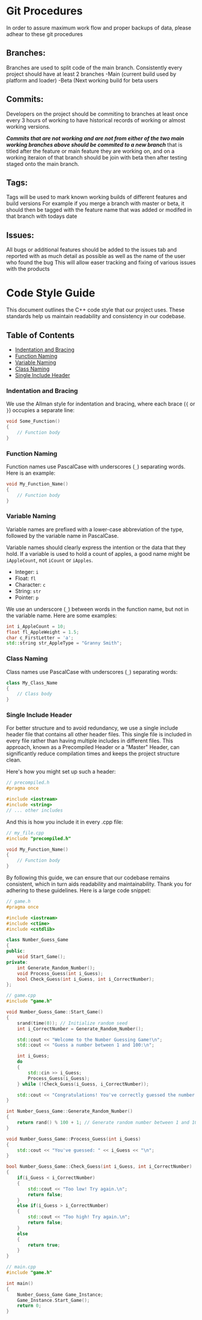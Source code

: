 # Git Procedures
In order to assure maximum work flow and proper backups of data, please adhear to these git procedures

## Branches:
Branches are used to split code of the main branch.
Consistently every project should have at least 2 branches
-Main (current build used by platform and loader)
-Beta (Next working build for beta users

## Commits:
Developers on the project should be commiting to branches at least once every 3 hours of working
to have historical records of working or almost working versions.

 ***Commits that are not working and are not from either of the two main working branches above should be commited 
to a new branch*** that is titled after the feature or main feature they are working on, and on a working iteraion of that branch should be join with beta
then after testing staged onto the main branch.

## Tags:
Tags will be used to mark known working builds of different features and build versions
For example if you merge a branch with master or beta, it should then be tagged with the feature name that was added or modifed in that branch with todays date

## Issues:
All bugs or additional features should be added to the issues tab and reported with as much detail as possible as well as the name of the user who found the bug
This will allow easer tracking and fixing of various issues with the products

# Code Style Guide 

This document outlines the C++ code style that our project uses. These standards help us maintain readability and consistency in our codebase.

## Table of Contents

- [Indentation and Bracing](#indentation-and-bracing)
- [Function Naming](#function-naming)
- [Variable Naming](#variable-naming)
- [Class Naming](#class-naming)
- [Single Include Header](#single-include-header)

### Indentation and Bracing

We use the Allman style for indentation and bracing, where each brace (`{` or `}`) occupies a separate line:

```cpp
void Some_Function()
{
    // Function body
}
```

### Function Naming

Function names use PascalCase with underscores (`_`) separating words. Here is an example:

```cpp
void My_Function_Name()
{
    // Function body
}
```

### Variable Naming

Variable names are prefixed with a lower-case abbreviation of the type, followed by the variable name in PascalCase. 

Variable names should clearly express the intention or the data that they hold. If a variable is used to hold a count of apples, a good name might be `iAppleCount`, not `iCount` or `iApples`.

- Integer: `i`
- Float: `fl`
- Character: `c`
- String: `str`
- Pointer: `p`

We use an underscore (`_`) between words in the function name, but not in the variable name. Here are some examples:

```cpp
int i_AppleCount = 10;
float fl_AppleWeight = 1.5;
char c_FirstLetter = 'a';
std::string str_AppleType = "Granny Smith";
```

### Class Naming

Class names use PascalCase with underscores (`_`) separating words:

```cpp
class My_Class_Name
{
    // Class body
}
```

### Single Include Header

For better structure and to avoid redundancy, we use a single include header file that contains all other header files. This single file is included in every file rather than having multiple includes in different files. This approach, known as a Precompiled Header or a "Master" Header, can significantly reduce compilation times and keeps the project structure clean.

Here's how you might set up such a header:

```cpp
// precompiled.h
#pragma once

#include <iostream>
#include <string>
// ... other includes
```

And this is how you include it in every .cpp file:

```cpp
// my_file.cpp
#include "precompiled.h"

void My_Function_Name()
{
    // Function body
}
```

By following this guide, we can ensure that our codebase remains consistent, which in turn aids readability and maintainability. Thank you for adhering to these guidelines.
Here is a large code snippet:
```cpp
// game.h
#pragma once

#include <iostream>
#include <ctime>
#include <cstdlib>

class Number_Guess_Game
{
public:
    void Start_Game();
private:
    int Generate_Random_Number();
    void Process_Guess(int i_Guess);
    bool Check_Guess(int i_Guess, int i_CorrectNumber);
};

// game.cpp
#include "game.h"

void Number_Guess_Game::Start_Game()
{
    srand(time(0)); // Initialize random seed
    int i_CorrectNumber = Generate_Random_Number();

    std::cout << "Welcome to the Number Guessing Game!\n";
    std::cout << "Guess a number between 1 and 100:\n";

    int i_Guess;
    do
    {
        std::cin >> i_Guess;
        Process_Guess(i_Guess);
    } while (!Check_Guess(i_Guess, i_CorrectNumber));

    std::cout << "Congratulations! You've correctly guessed the number: " << i_CorrectNumber << "\n";
}

int Number_Guess_Game::Generate_Random_Number()
{
    return rand() % 100 + 1; // Generate random number between 1 and 100
}

void Number_Guess_Game::Process_Guess(int i_Guess)
{
    std::cout << "You've guessed: " << i_Guess << "\n";
}

bool Number_Guess_Game::Check_Guess(int i_Guess, int i_CorrectNumber)
{
    if(i_Guess < i_CorrectNumber)
    {
        std::cout << "Too low! Try again.\n";
        return false;
    }
    else if(i_Guess > i_CorrectNumber)
    {
        std::cout << "Too high! Try again.\n";
        return false;
    }
    else
    {
        return true;
    }
}

// main.cpp
#include "game.h"

int main()
{
    Number_Guess_Game Game_Instance;
    Game_Instance.Start_Game();
    return 0;
}

```
